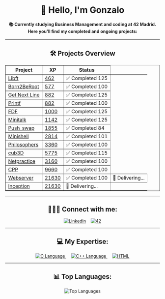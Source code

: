 <div align="center">
  <h1>👋 Hello, I'm Gonzalo</h1>
  <h4>📚 Currently studying Business Management and coding at 42 Madrid. Here you'll find my completed and ongoing projects:</h4>
  <hr>
  
  <h2>🛠️ Projects Overview</h2>
  <table border="1" cellspacing="0" cellpadding="5">
    <thead>
      <tr>
        <th>Project</th>
        <th>XP</th>
        <th>Status</th>
      </tr>
    </thead>
    <tbody>
      <tr>
        <td><a href="https://github.com/titogf/Libft">Libft</a></td>
        <td><a href="https://projects.intra.42.fr/projects/42cursus-libft">462</a></td>
        <td>✅ Completed 125</td>
      </tr>
      <tr>
        <td><a href="https://github.com/titogf/Born2BeRoot">Born2BeRoot</a></td>
        <td><a href="https://projects.intra.42.fr/projects/born2beroot">577</a></td>
        <td>✅ Completed 100</td>
      </tr>
      <tr>
        <td><a href="https://github.com/titogf/Get_Next_Line">Get Next Line</a></td>
        <td><a href="https://projects.intra.42.fr/projects/42cursus-get_next_line">882</a></td>
        <td>✅ Completed 125</td>
      </tr>
      <tr>
        <td><a href="https://github.com/titogf/Ft_printf">Printf</a></td>
        <td><a href="https://projects.intra.42.fr/projects/42cursus-ft_printf">882</a></td>
        <td>✅ Completed 100</td>
      </tr>
      <tr>
        <td><a href="https://github.com/titogf/Fdf">FDF</a></td>
        <td><a href="https://projects.intra.42.fr/projects/42cursus-fdf">1000</a></td>
        <td>✅ Completed 125</td>
      </tr>
      <tr>
        <td><a href="https://github.com/titogf/Minitalk">Minitalk</a></td>
        <td><a href="https://projects.intra.42.fr/projects/minitalk">1142</a></td>
        <td>✅ Completed 125</td>
      </tr>
      <tr>
        <td><a href="https://github.com/titogf/push_swap">Push_swap</a></td>
        <td><a href="https://projects.intra.42.fr/projects/42cursus-push_swap">1855</a></td>
        <td>✅ Completed 84</td>
      </tr>
      <tr>
        <td><a href="https://github.com/titogf/minishell">Minishell</a></td>
        <td><a href="https://projects.intra.42.fr/projects/42cursus-minishell">2814</a></td>
        <td>✅ Completed 101</td>
      </tr>
      <tr>
        <td><a href="https://github.com/titogf/Philosophers">Philosophers</a></td>
        <td><a href="https://projects.intra.42.fr/projects/42cursus-philosophers">3360</a></td>
        <td>✅ Completed 100</td>
      </tr>
      <tr>
        <td><a href="https://github.com/titogf/cub3D">cub3D</a></td>
        <td><a href="https://projects.intra.42.fr/projects/cub3d">5775</a></td>
        <td>✅ Completed 115</td>
      </tr>
      <tr>
        <td><a href="https://github.com/titogf/netpractice">Netpractice</a></td>
        <td><a href="https://projects.intra.42.fr/netpractice/gfernand">3160</a></td>
        <td>✅ Completed 100</td>
      </tr>
      <tr>
        <td><a href="https://github.com/titogf/cpp">CPP</a></td>
        <td><a href="https://projects.intra.42.fr/projects/cpp-module-04">9660</a></td>
        <td>✅ Completed 100</td>
      </tr>
      <tr>
        <td><a href="https://github.com/titogf/webserv/">Webserver</a></td>
        <td><a href="https://projects.intra.42.fr/projects/webserv">21630</a></td>
        <td>✅ Completed 100</td>
        <td>🔄 Delivering...</td>
      </tr>
      <tr>
        <td><a href="https://github.com/titogf/Inception/">Inception</a></td>
        <td><a href="https://projects.intra.42.fr/projects/inception">21630</a></td>
        <td>🔄 Delivering...</td>
      </tr>
    </tbody>
  </table>

  <hr>

  <h2>👨🏽‍💻 Connect with me:</h2>
  <a href="https://www.linkedin.com/in/gonzalo-fern%C3%A1ndez-alonso-b06690230/"><img src="https://img.icons8.com/color/48/000000/linkedin.png" alt="LinkedIn"/></a>&nbsp;&nbsp;&nbsp;
  <a href="https://profile.intra.42.fr/"><img src="https://img.icons8.com/color/48/000000/42.png" alt="42"/></a>

  <hr>

  <h2>💻 My Expertise:</h2>
  <a href="https://en.wikipedia.org/wiki/C_(programming_language)" target="_blank">
    <img src="https://img.icons8.com/color/48/000000/c-programming.png" alt="C Language"/>
  </a>&nbsp;&nbsp;&nbsp;
  <a href="https://en.wikipedia.org/wiki/C%2B%2B" target="_blank">
    <img src="https://img.icons8.com/color/48/000000/c-plus-plus-logo.png" alt="C++ Language"/>
  </a>&nbsp;&nbsp;&nbsp;
  <a href="https://en.wikipedia.org/wiki/HTML" target="_blank">
    <img src="https://img.icons8.com/color/48/000000/html-5.png" alt="HTML"/>
  </a>

  <hr>

  <h2>📊 Top Languages:</h2>
  <img src="https://github-readme-stats.vercel.app/api/top-langs/?username=titogf&layout=compact" alt="Top Languages">
</div>

